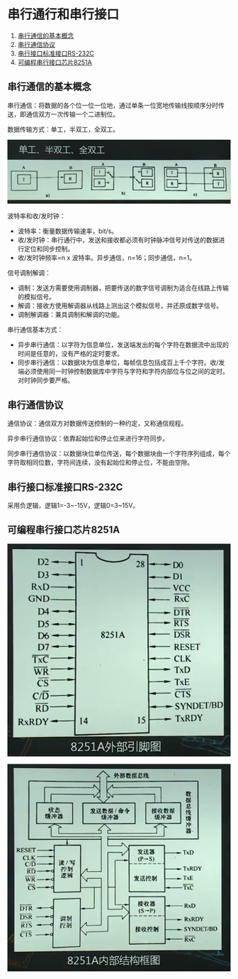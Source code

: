 # 串行通行和串行接口

1.  [串行通信的基本概念](#串行通信的基本概念)
2.  [串行通信协议](#串行通信协议)
3.  [串行接口标准接口RS-232C](#串行接口标准接口rs-232c)
4.  [可编程串行接口芯片8251A](#可编程串行接口芯片8251a)

## 串行通信的基本概念

串行通信：将数据的各个位一位一位地，通过单条一位宽地传输线按顺序分时传送，即通信双方一次传输一个二进制位。

数据传输方式：单工，半双工，全双工。

![单工，半双工，全双工](resources/simplex_halfduplex_fullduplex.png)

波特率和收/发时钟：

*   波特率：衡量数据传输速率，bit/s。
*   收/发时钟：串行通行中，发送和接收都必须有时钟脉冲信号对传送的数据进行定位和同步控制。
*   收/发时钟频率=n x 波特率。异步通信，n=16；同步通信，n=1。

信号调制解调：

*   调制：发送方需要使用调制器，把要传送的数字信号调制为适合在线路上传输的模拟信号。
*   解调：接收方使用解调器从线路上测出这个模拟信号，并还原成数字信号。
*   调制解调器：兼具调制和解调的功能。

串行通信基本方式：

*   异步串行通信：以字符为信息单位，发送端发出的每个字符在数据流中出现的时间是任意的，没有严格的定时要求。
*   同步串行通信：以数据块为信息单位，每帧信息包括成百上千个字符。收/发端必须使用同一时钟控制数据库中字符与字符和字符内部位与位之间的定时。对时钟同步要严格。

## 串行通信协议

通信协议：通信双方对数据传送控制的一种约定，又称通信规程。

异步串行通信协议：依靠起始位和停止位来进行字符同步。

同步串行通信协议：以数据块位单位传送，每个数据块由一个字符序列组成，每个字符取相同位数，字符间连续，没有起始位和停止位，不能由空隙。

## 串行接口标准接口RS-232C

采用负逻辑，逻辑1=-3~-15V，逻辑0=3~15V。

## 可编程串行接口芯片8251A

![8251A的引脚](resources/8251a_pin.png)

![8251A的内部结构](resources/internal_structure_of_8251a.png)

